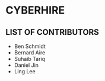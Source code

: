 # CYBERHIRE
## LIST OF CONTRIBUTORS
- Ben Schmidt
- Bernard Aire
- Suhaib Tariq
- Daniel Jin
- Ling Lee